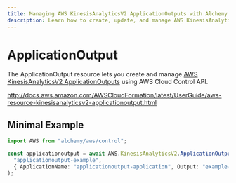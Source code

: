 ```yaml
---
title: Managing AWS KinesisAnalyticsV2 ApplicationOutputs with Alchemy
description: Learn how to create, update, and manage AWS KinesisAnalyticsV2 ApplicationOutputs using Alchemy Cloud Control.
---
```


# ApplicationOutput

The ApplicationOutput resource lets you create and manage [AWS KinesisAnalyticsV2 ApplicationOutputs](https://docs.aws.amazon.com/kinesisanalyticsv2/latest/userguide/) using AWS Cloud Control API.

http://docs.aws.amazon.com/AWSCloudFormation/latest/UserGuide/aws-resource-kinesisanalyticsv2-applicationoutput.html

## Minimal Example

```ts
import AWS from "alchemy/aws/control";

const applicationoutput = await AWS.KinesisAnalyticsV2.ApplicationOutput(
  "applicationoutput-example",
  { ApplicationName: "applicationoutput-application", Output: "example-output" }
);
```


